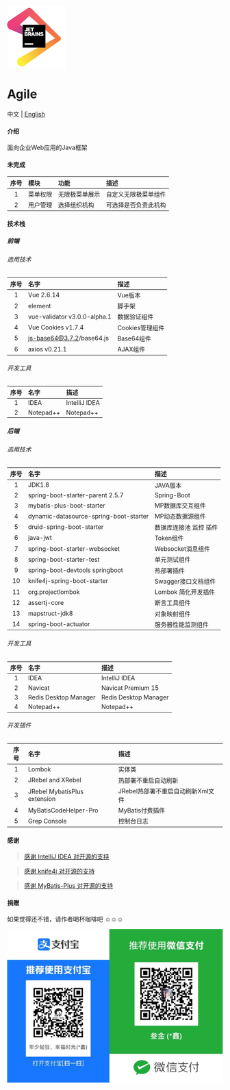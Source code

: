 ![IDEA](src/main/resources/templates/static/common/images/jetbrains.png)

# Agile

中文 | [English](README.en.md)

#### 介绍

面向企业Web应用的Java框架

#### 未完成

| 序号  | 模块   | 功能      | 描述         |
|:---:|:-----|:--------|:-----------|
|  1  | 菜单权限 | 无限极菜单展示 | 自定义无限极菜单组件 |
|  2  | 用户管理 | 选择组织机构  | 可选择是否负责此机构 |

#### 技术栈

##### 前端

###### 选用技术

| 序号  | 名字                           | 描述          |
|:---:|:-----------------------------|:------------|
|  1  | Vue 2.6.14                   | Vue版本       |
|  2  | element                      | 脚手架         |
|  3  | vue-validator v3.0.0-alpha.1 | 数据验证组件      |
|  4  | Vue Cookies v1.7.4           | Cookies管理组件 |
|  5  | js-base64@3.7.2/base64.js    | Base64组件    |
|  6  | axios v0.21.1                | AJAX组件      |

###### 开发工具

| 序号  | 名字        | 描述            |
|:---:|:----------|:--------------|
|  1  | IDEA      | IntelliJ IDEA |
|  2  | Notepad++ | Notepad++     | 

##### 后端

###### 选用技术

| 序号  | 名字                                     | 描述            |
|:---:|:---------------------------------------|:--------------|
|  1  | JDK1.8                                 | JAVA版本        |
|  2  | spring-boot-starter-parent 2.5.7       | Spring-Boot   |
|  3  | mybatis-plus-boot-starter              | MP数据库交互组件     |
|  4  | dynamic-datasource-spring-boot-starter | MP动态数据源组件     |
|  5  | druid-spring-boot-starter              | 数据库连接池 监控 插件  |
|  6  | java-jwt                               | Token组件       |
|  7  | spring-boot-starter-websocket          | Websocket消息组件 |
|  8  | spring-boot-starter-test               | 单元测试组件        |
|  9  | spring-boot-devtools springboot        | 热部署插件         |
| 10  | knife4j-spring-boot-starter            | Swagger接口文档组件 |
| 11  | org.projectlombok                      | Lombok 简化开发插件 |
| 12  | assertj-core                           | 断言工具组件        |
| 13  | mapstruct-jdk8                         | 对象映射组件        |
| 14  | spring-boot-actuator                   | 服务器性能监测组件     |

###### 开发工具

| 序号  | 名字                    | 描述                    |
|:---:|:----------------------|:----------------------|
|  1  | IDEA                  | IntelliJ IDEA         | 
|  2  | Navicat               | Navicat Premium 15    |  
|  3  | Redis Desktop Manager | Redis Desktop Manager | 
|  4  | Notepad++             | Notepad++             |

###### 开发插件

| 序号  | 名字                           | 描述                    |
|:---:|:-----------------------------|:----------------------|
|  1  | Lombok                       | 实体类                   | 
|  2  | JRebel and XRebel            | 热部署不重启自动刷新            | 
|  3  | JRebel MybatisPlus extension | JRebel热部署不重启自动刷新Xml文件 | 
|  4  | MyBatisCodeHelper-Pro        | MyBatis付费插件           |  
|  5  | Grep Console                 | 控制台日志                 |

#### 感谢

> [感谢 IntelliJ IDEA 对开源的支持](https://www.jetbrains.com/?from=agile)

> [感谢 knife4j 对开源的支持](https://doc.xiaominfo.com/)

> [感谢 MyBatis-Plus 对开源的支持](https://baomidou.com/)

#### 捐赠

如果觉得还不错，请作者喝杯咖啡吧 ☺☺☺

![收钱码](src/main/resources/templates/static/common/images/收钱码.jpg)